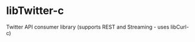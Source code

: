 libTwitter-c
============

Twitter API consumer library (supports REST and Streaming - uses libCurl-c)